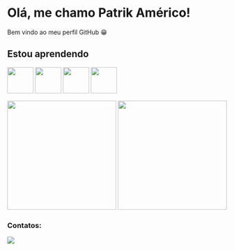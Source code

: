 # Olá, me chamo Patrik Américo! 
Bem vindo ao meu perfil GitHub 😁


## Estou aprendendo

<img src="https://cdn.jsdelivr.net/gh/devicons/devicon@latest/icons/typescript/typescript-original.svg" width="60" height="60"/> <img src="https://cdn.jsdelivr.net/gh/devicons/devicon@latest/icons/csharp/csharp-original.svg" width="60" height="60"/> <img src="https://cdn.jsdelivr.net/gh/devicons/devicon@latest/icons/cplusplus/cplusplus-original.svg" width="60" height="60"/> <img src="https://cdn.jsdelivr.net/gh/devicons/devicon@latest/icons/python/python-original.svg" width="60" height="60"/>

<img loading="lazy" height="250em"  src="https://github-readme-stats.vercel.app/api?username=Patriko0&show_icons=true&theme=dracula&include_all_commits=true&locale=pt-br"/> <img loading="lazy" height="250em" src="https://github-readme-stats.vercel.app/api/top-langs/?username=Patriko0&langs_count=6&hide=html,css,ejs&layout=pie&theme=dracula&locale=pt-br"/>

### Contatos:
<div>
<a href = "mailto:patrikamerico5@gmail.com"><img loading="lazy" src="https://img.shields.io/badge/Gmail-D14836?style=for-the-badge&logo=gmail&logoColor=white" target="_blank"></a>
</div>
